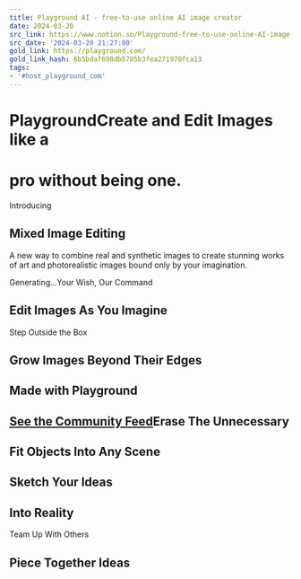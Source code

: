 ```yaml
---
title: Playground AI - free-to-use online AI image creator
date: 2024-03-20
src_link: https://www.notion.so/Playground-free-to-use-online-AI-image-creator-7367edf131144e378aeaa83d9dab55be
src_date: '2024-03-20 21:27:00'
gold_link: https://playground.com/
gold_link_hash: 6b5bdaf698db5705b3fea271970fca13
tags:
- '#host_playground_com'
---
```


  PlaygroundCreate and Edit Images like a
=============================

pro without being one.
======================

Introducing

Mixed Image Editing
-------------------

A new way to combine real and synthetic images to create stunning works of art and photorealistic images bound only by your imagination.

Generating...Your Wish, Our Command

Edit Images As You Imagine
--------------------------

Step Outside the Box

Grow Images Beyond Their Edges
------------------------------

Made with Playground
--------------------

[See the Community Feed](/feed)Erase The Unnecessary
---------------------

Fit Objects Into Any Scene
--------------------------

Sketch Your Ideas
-----------------

Into Reality
------------

Team Up With Others

Piece Together Ideas
--------------------